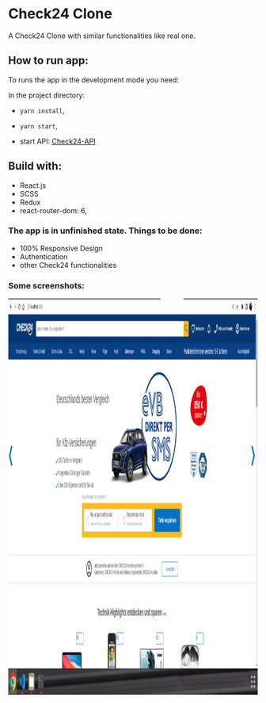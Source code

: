 # Check24 Clone

A Check24 Clone with similar functionalities like real one.

## How to run app:

To runs the app in the development mode you need:

In the project directory:

- `yarn install`, 

- `yarn start`,

- start API: [Check24-API](https://github.com/dofu89/check24-API)


## Build with:

- React.js
- SCSS
- Redux
- react-router-dom: 6,

### The app is in unfinished state. Things to be done:

- 100% Responsive Design
- Authentication
- other Check24 functionalities

### Some screenshots:

<img src="https://github.com/dofu89/check24-clone/blob/main/src/screenshots/screenshot.png" width="1280" height="800">

